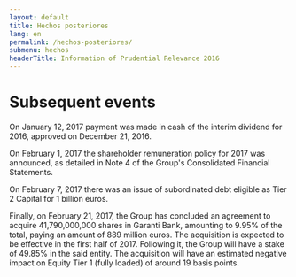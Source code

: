 ```yaml
---
layout: default
title: Hechos posteriores
lang: en
permalink: /hechos-posteriores/
submenu: hechos
headerTitle: Information of Prudential Relevance 2016
---
```


# Subsequent events

On January 12, 2017 payment was made in cash of the interim dividend for 2016, approved on December 21, 2016. 

On February 1, 2017 the shareholder remuneration policy for 2017 was announced, as detailed in Note 4 of the Group's Consolidated Financial Statements. 

On February 7, 2017 there was an issue of subordinated debt eligible as Tier 2 Capital for 1 billion euros. 

Finally, on February 21, 2017, the Group has concluded an agreement to acquire 41,790,000,000 shares in Garanti Bank, amounting to 9.95% of the total, paying an amount of 889 million euros. The acquisition is expected to be effective in the first half of 2017. Following it, the Group will have a stake of 49.85% in the said entity. The acquisition will have an estimated negative impact on Equity Tier 1 (fully loaded) of around 19 basis points. 